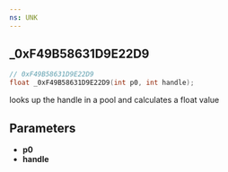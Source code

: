 ```yaml
---
ns: UNK
---
```

## _0xF49B58631D9E22D9

```c
// 0xF49B58631D9E22D9
float _0xF49B58631D9E22D9(int p0, int handle);
```

looks up the handle in a pool and calculates a float value

## Parameters
* **p0**
* **handle**

